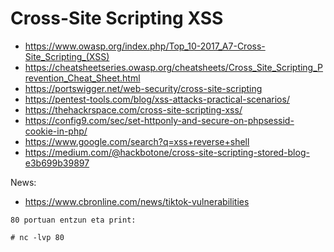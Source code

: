 # Cross-Site Scripting XSS

- https://www.owasp.org/index.php/Top_10-2017_A7-Cross-Site_Scripting_(XSS)
- https://cheatsheetseries.owasp.org/cheatsheets/Cross_Site_Scripting_Prevention_Cheat_Sheet.html
- https://portswigger.net/web-security/cross-site-scripting
- https://pentest-tools.com/blog/xss-attacks-practical-scenarios/
- https://thehackrspace.com/cross-site-scripting-xss/
- https://config9.com/sec/set-httponly-and-secure-on-phpsessid-cookie-in-php/
- https://www.google.com/search?q=xss+reverse+shell
- https://medium.com/@hackbotone/cross-site-scripting-stored-blog-e3b699b39897

News:
- https://www.cbronline.com/news/tiktok-vulnerabilities

```
80 portuan entzun eta print:

# nc -lvp 80
``` 